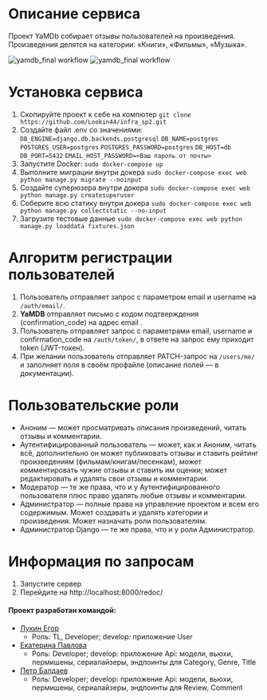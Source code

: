 # Описание сервиса
Проект YaMDb собирает отзывы пользователей на произведения. Произведения делятся на категории: «Книги», «Фильмы»,
«Музыка».

![yamdb_final workflow](https://github.com/lookin44/yamdb_final/workflows/yamdb_final%20workflow/badge.svg)
![yamdb_final workflow](https://github.com/lookin44/yamdb_final/workflows/yamdb_finalworkflow/badge.svg)

# Установка сервиса
1. Скопируйте проект к себе на компютер ```git clone https://github.com/Lookin44/infra_sp2.git```
2. Создайте файл .env со значениями: 
```DB_ENGINE=django.db.backends.postgresql```
```DB_NAME=postgres```
```POSTGRES_USER=postgres```
```POSTGRES_PASSWORD=postgres```
```DB_HOST=db```
```DB_PORT=5432```
```EMAIL_HOST_PASSWORD=<Ваш пароль от почты>```
3. Запустите Docker: ```sudo docker-compose up```
4. Выполните миграции внутри докера ```sudo docker-compose exec web python manage.py migrate --noinput```
5. Создайте суперюзера внутри докера ```sudo docker-compose exec web python manage.py createsuperuser```
6. Соберите всю статику внутри докера ```sudo docker-compose exec web python manage.py collectstatic --no-input```
7. Загрузите тестовые данные ```sudo docker-compose exec web python manage.py loaddata fixtures.json```

# Алгоритм регистрации пользователей
1. Пользователь отправляет запрос с параметром email и username на ```/auth/email/```.
2. **YaMDB** отправляет письмо с кодом подтверждения (confirmation_code) на адрес email .
3. Пользователь отправляет запрос с параметрами email, username и confirmation_code на ```/auth/token/```, в ответе на запрос ему приходит token (JWT-токен).
4. При желании пользователь отправляет PATCH-запрос на ```/users/me/``` и заполняет поля в своём профайле (описание полей — в документации).

# Пользовательские роли
* Аноним — может просматривать описания произведений, читать отзывы и комментарии.
* Аутентифицированный пользователь — может, как и Аноним, читать всё, дополнительно он может публиковать отзывы и ставить рейтинг произведениям (фильмам/книгам/песенкам), может комментировать чужие отзывы и ставить им оценки; может редактировать и удалять свои отзывы и комментарии.
* Модератор — те же права, что и у Аутентифицированного пользователя плюс право удалять любые отзывы и комментарии.
* Администратор — полные права на управление проектом и всем его содержимым. Может создавать и удалять категории и произведения. Может назначать роли пользователям.
* Администратор Django — те же права, что и у роли Администратор.

# Информация по запросам
1. Запустите сервер
2. Перейдите на http://localhost:8000/redoc/

#### Проект разработан командой:
* [Лукин Егор](https://github.com/Lookin44)
  - Роль: TL, Developer; develop: приложение User
* [Екатерина Павлова](https://github.com/pavlovsdog110691)
  - Роль: Developer; develop: приложение Api: модели, вьюхи, пермишены, сериалайзеры, эндпоинты для Category, Genre, Title
* [Петр Балдаев](https://github.com/spqr-86)
  - Роль: Developer; develop: приложение Api: модели, вьюхи, пермишены, сериалайзеры, эндпоинты для Review, Comment
